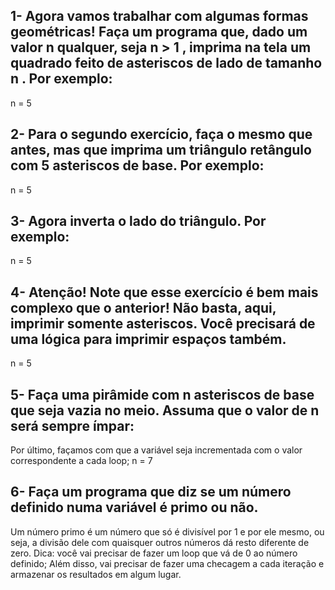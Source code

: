 ## 1- Agora vamos trabalhar com algumas formas geométricas! Faça um programa que, dado um valor n qualquer, seja n > 1 , imprima na tela um quadrado feito de asteriscos de lado de tamanho n . Por exemplo:

n = 5

## 2- Para o segundo exercício, faça o mesmo que antes, mas que imprima um triângulo retângulo com 5 asteriscos de base. Por exemplo:

n = 5

## 3- Agora inverta o lado do triângulo. Por exemplo:

n = 5

## 4- Atenção! Note que esse exercício é bem mais complexo que o anterior! Não basta, aqui, imprimir somente asteriscos. Você precisará de uma lógica para imprimir espaços também.

n = 5

## 5- Faça uma pirâmide com n asteriscos de base que seja vazia no meio. Assuma que o valor de n será sempre ímpar:

Por último, façamos com que a variável seja incrementada com o valor correspondente a cada loop;
n = 7

## 6- Faça um programa que diz se um número definido numa variável é primo ou não.
Um número primo é um número que só é divisível por 1 e por ele mesmo, ou seja, a divisão dele com quaisquer outros números dá resto diferente de zero.
Dica: você vai precisar de fazer um loop que vá de 0 ao número definido; Além disso, vai precisar de fazer uma checagem a cada iteração e armazenar os resultados em algum lugar.
